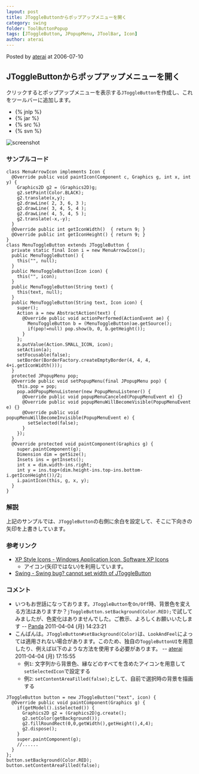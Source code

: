 ```yaml
---
layout: post
title: JToggleButtonからポップアップメニューを開く
category: swing
folder: ToolButtonPopup
tags: [JToggleButton, JPopupMenu, JToolBar, Icon]
author: aterai
---
```


Posted by [aterai](http://terai.xrea.jp/aterai.html) at 2006-07-10

## JToggleButtonからポップアップメニューを開く
クリックするとポップアップメニューを表示する`JToggleButton`を作成し、これをツールバーに追加します。

- {% jnlp %}
- {% jar %}
- {% src %}
- {% svn %}

<!-- dummy comment line for breaking list -->

![screenshot](http://lh4.ggpht.com/_9Z4BYR88imo/TQTVg5xIBaI/AAAAAAAAAnw/ds2ybXI2lUE/s800/ToolButtonPopup.png)

### サンプルコード
<pre class="prettyprint"><code>class MenuArrowIcon implements Icon {
  @Override public void paintIcon(Component c, Graphics g, int x, int y) {
    Graphics2D g2 = (Graphics2D)g;
    g2.setPaint(Color.BLACK);
    g2.translate(x,y);
    g2.drawLine( 2, 3, 6, 3 );
    g2.drawLine( 3, 4, 5, 4 );
    g2.drawLine( 4, 5, 4, 5 );
    g2.translate(-x,-y);
  }
  @Override public int getIconWidth()  { return 9; }
  @Override public int getIconHeight() { return 9; }
}
class MenuToggleButton extends JToggleButton {
  private static final Icon i = new MenuArrowIcon();
  public MenuToggleButton() {
    this("", null);
  }
  public MenuToggleButton(Icon icon) {
    this("", icon);
  }
  public MenuToggleButton(String text) {
    this(text, null);
  }
  public MenuToggleButton(String text, Icon icon) {
    super();
    Action a = new AbstractAction(text) {
      @Override public void actionPerformed(ActionEvent ae) {
        MenuToggleButton b = (MenuToggleButton)ae.getSource();
        if(pop!=null) pop.show(b, 0, b.getHeight());
      }
    };
    a.putValue(Action.SMALL_ICON, icon);
    setAction(a);
    setFocusable(false);
    setBorder(BorderFactory.createEmptyBorder(4, 4, 4, 4+i.getIconWidth()));
  }
  protected JPopupMenu pop;
  @Override public void setPopupMenu(final JPopupMenu pop) {
    this.pop = pop;
    pop.addPopupMenuListener(new PopupMenuListener() {
      @Override public void popupMenuCanceled(PopupMenuEvent e) {}
      @Override public void popupMenuWillBecomeVisible(PopupMenuEvent e) {}
      @Override public void popupMenuWillBecomeInvisible(PopupMenuEvent e) {
        setSelected(false);
      }
    });
  }
  @Override protected void paintComponent(Graphics g) {
    super.paintComponent(g);
    Dimension dim = getSize();
    Insets ins = getInsets();
    int x = dim.width-ins.right;
    int y = ins.top+(dim.height-ins.top-ins.bottom-i.getIconHeight())/2;
    i.paintIcon(this, g, x, y);
  }
}
</code></pre>

### 解説
上記のサンプルでは、`JToggleButton`の右側に余白を設定して、そこに下向きの矢印を上書きしています。

### 参考リンク
- [XP Style Icons - Windows Application Icon, Software XP Icons](http://www.icongalore.com/)
    - アイコン(矢印ではない)を利用しています。
- [Swing - Swing bug? cannot set width of JToggleButton](https://forums.oracle.com/message/5809491)

<!-- dummy comment line for breaking list -->

### コメント
- いつもお世話になっております。`JToggleButton`を`On/Off`時、背景色を変える方法はありますか？`jToggleButton.setBackground(Color.RED);`で試してみましたが、色変化はありませんでした。ご教示、よろしくお願いいたします -- [Panda](http://terai.xrea.jp/Panda.html) 2011-04-04 (月) 14:23:21
- こんばんは。`JToggleButton#setBackground(Color)`は、`LookAndFeel`によっては適用されない場合があります。このため、独自の`ToggleButtonUI`を用意したり、例えば以下のような方法を使用する必要があります。 -- [aterai](http://terai.xrea.jp/aterai.html) 2011-04-04 (月) 17:15:55
    - 例`1`: 文字列から背景色、縁などのすべてを含めたアイコンを用意して`setSelectedIcon`で設定する
    - 例`2`: `setContentAreaFilled(false);`として、自前で選択時の背景を描画する

<!-- dummy comment line for breaking list -->

<pre class="prettyprint"><code>JToggleButton button = new JToggleButton("text", icon) {
  @Override public void paintComponent(Graphics g) {
    if(getModel().isSelected()) {
      Graphics2D g2 = (Graphics2D)g.create();
      g2.setColor(getBackground());
      g2.fillRoundRect(0,0,getWidth(),getHeight(),4,4);
      g2.dispose();
    }
    super.paintComponent(g);
    //......
  }
};
button.setBackground(Color.RED);
button.setContentAreaFilled(false);
</code></pre>

